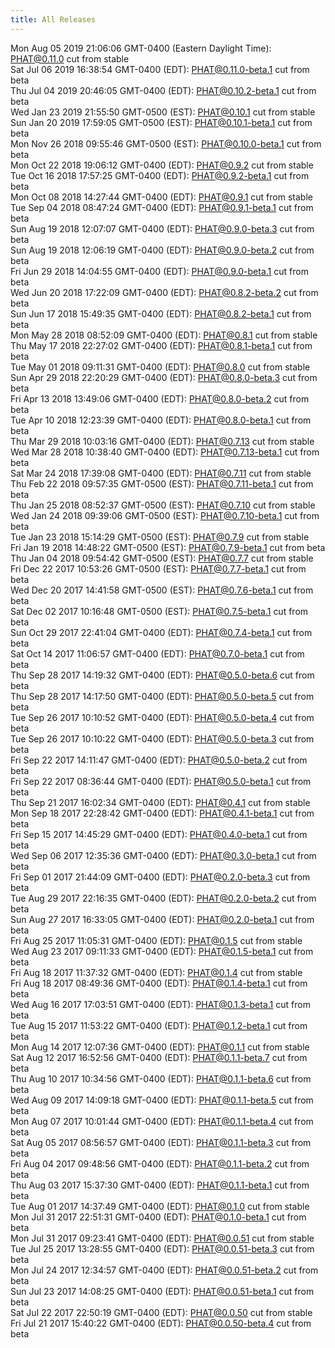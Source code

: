 ```yaml
---
title: All Releases
---
```

Mon Aug 05 2019 21:06:06 GMT-0400 (Eastern Daylight Time): [PHAT@0.11.0](https://chgibb.github.io/PHATDocs/releases/0.11.0/index) cut from stable  
Sat Jul 06 2019 16:38:54 GMT-0400 (EDT): [PHAT@0.11.0-beta.1](https://chgibb.github.io/PHATDocs/releases/0.11.0-beta.1/index) cut from beta  
Thu Jul 04 2019 20:46:05 GMT-0400 (EDT): [PHAT@0.10.2-beta.1](https://chgibb.github.io/PHATDocs/releases/0.10.2-beta.1/index) cut from beta  
Wed Jan 23 2019 21:55:50 GMT-0500 (EST): [PHAT@0.10.1](https://chgibb.github.io/PHATDocs/releases/0.10.1/index) cut from stable  
Sun Jan 20 2019 17:59:05 GMT-0500 (EST): [PHAT@0.10.1-beta.1](https://chgibb.github.io/PHATDocs/releases/0.10.1-beta.1/index) cut from beta  
Mon Nov 26 2018 09:55:46 GMT-0500 (EST): [PHAT@0.10.0-beta.1](https://chgibb.github.io/PHATDocs/releases/0.10.0-beta.1/index) cut from beta  
Mon Oct 22 2018 19:06:12 GMT-0400 (EDT): [PHAT@0.9.2](https://chgibb.github.io/PHATDocs/releases/0.9.2/index) cut from stable  
Tue Oct 16 2018 17:57:25 GMT-0400 (EDT): [PHAT@0.9.2-beta.1](https://chgibb.github.io/PHATDocs/releases/0.9.2-beta.1/index) cut from beta  
Mon Oct 08 2018 14:27:44 GMT-0400 (EDT): [PHAT@0.9.1](https://chgibb.github.io/PHATDocs/releases/0.9.1/index) cut from stable  
Tue Sep 04 2018 08:47:24 GMT-0400 (EDT): [PHAT@0.9.1-beta.1](https://chgibb.github.io/PHATDocs/releases/0.9.1-beta.1/index) cut from beta  
Sun Aug 19 2018 12:07:07 GMT-0400 (EDT): [PHAT@0.9.0-beta.3](https://chgibb.github.io/PHATDocs/releases/0.9.0-beta.3/index) cut from beta  
Sun Aug 19 2018 12:06:19 GMT-0400 (EDT): [PHAT@0.9.0-beta.2](https://chgibb.github.io/PHATDocs/releases/0.9.0-beta.2/index) cut from beta  
Fri Jun 29 2018 14:04:55 GMT-0400 (EDT): [PHAT@0.9.0-beta.1](https://chgibb.github.io/PHATDocs/releases/0.9.0-beta.1/index) cut from beta  
Wed Jun 20 2018 17:22:09 GMT-0400 (EDT): [PHAT@0.8.2-beta.2](https://chgibb.github.io/PHATDocs/releases/0.8.2-beta.2/index) cut from beta  
Sun Jun 17 2018 15:49:35 GMT-0400 (EDT): [PHAT@0.8.2-beta.1](https://chgibb.github.io/PHATDocs/releases/0.8.2-beta.1/index) cut from beta  
Mon May 28 2018 08:52:09 GMT-0400 (EDT): [PHAT@0.8.1](https://chgibb.github.io/PHATDocs/releases/0.8.1/index) cut from stable  
Thu May 17 2018 22:27:02 GMT-0400 (EDT): [PHAT@0.8.1-beta.1](https://chgibb.github.io/PHATDocs/releases/0.8.1-beta.1/index) cut from beta  
Tue May 01 2018 09:11:31 GMT-0400 (EDT): [PHAT@0.8.0](https://chgibb.github.io/PHATDocs/releases/0.8.0/index) cut from stable  
Sun Apr 29 2018 22:20:29 GMT-0400 (EDT): [PHAT@0.8.0-beta.3](https://chgibb.github.io/PHATDocs/releases/0.8.0-beta.3/index) cut from beta  
Fri Apr 13 2018 13:49:06 GMT-0400 (EDT): [PHAT@0.8.0-beta.2](https://chgibb.github.io/PHATDocs/releases/0.8.0-beta.2/index) cut from beta  
Tue Apr 10 2018 12:23:39 GMT-0400 (EDT): [PHAT@0.8.0-beta.1](https://chgibb.github.io/PHATDocs/releases/0.8.0-beta.1/index) cut from beta  
Thu Mar 29 2018 10:03:16 GMT-0400 (EDT): [PHAT@0.7.13](https://chgibb.github.io/PHATDocs/releases/0.7.13/index) cut from stable  
Wed Mar 28 2018 10:38:40 GMT-0400 (EDT): [PHAT@0.7.13-beta.1](https://chgibb.github.io/PHATDocs/releases/0.7.13-beta.1/index) cut from beta  
Sat Mar 24 2018 17:39:08 GMT-0400 (EDT): [PHAT@0.7.11](https://chgibb.github.io/PHATDocs/releases/0.7.11/index) cut from stable  
Thu Feb 22 2018 09:57:35 GMT-0500 (EST): [PHAT@0.7.11-beta.1](https://chgibb.github.io/PHATDocs/releases/0.7.11-beta.1/index) cut from beta  
Thu Jan 25 2018 08:52:37 GMT-0500 (EST): [PHAT@0.7.10](https://chgibb.github.io/PHATDocs/releases/0.7.10/index) cut from stable  
Wed Jan 24 2018 09:39:06 GMT-0500 (EST): [PHAT@0.7.10-beta.1](https://chgibb.github.io/PHATDocs/releases/0.7.10-beta.1/index) cut from beta  
Tue Jan 23 2018 15:14:29 GMT-0500 (EST): [PHAT@0.7.9](https://chgibb.github.io/PHATDocs/releases/0.7.9/index) cut from stable  
Fri Jan 19 2018 14:48:22 GMT-0500 (EST): [PHAT@0.7.9-beta.1](https://chgibb.github.io/PHATDocs/releases/0.7.9-beta.1/index) cut from beta  
Thu Jan 04 2018 09:54:42 GMT-0500 (EST): [PHAT@0.7.7](https://chgibb.github.io/PHATDocs/releases/0.7.7/index) cut from stable  
Fri Dec 22 2017 10:53:26 GMT-0500 (EST): [PHAT@0.7.7-beta.1](https://chgibb.github.io/PHATDocs/releases/0.7.7-beta.1/index) cut from beta  
Wed Dec 20 2017 14:41:58 GMT-0500 (EST): [PHAT@0.7.6-beta.1](https://chgibb.github.io/PHATDocs/releases/0.7.6-beta.1/index) cut from beta  
Sat Dec 02 2017 10:16:48 GMT-0500 (EST): [PHAT@0.7.5-beta.1](https://chgibb.github.io/PHATDocs/releases/0.7.5-beta.1/index) cut from beta  
Sun Oct 29 2017 22:41:04 GMT-0400 (EDT): [PHAT@0.7.4-beta.1](https://chgibb.github.io/PHATDocs/releases/0.7.4-beta.1/index) cut from beta  
Sat Oct 14 2017 11:06:57 GMT-0400 (EDT): [PHAT@0.7.0-beta.1](https://chgibb.github.io/PHATDocs/releases/0.7.0-beta.1/index) cut from beta  
Thu Sep 28 2017 14:19:32 GMT-0400 (EDT): [PHAT@0.5.0-beta.6](https://chgibb.github.io/PHATDocs/releases/0.5.0-beta.6/index) cut from beta  
Thu Sep 28 2017 14:17:50 GMT-0400 (EDT): [PHAT@0.5.0-beta.5](https://chgibb.github.io/PHATDocs/releases/0.5.0-beta.5/index) cut from beta  
Tue Sep 26 2017 10:10:52 GMT-0400 (EDT): [PHAT@0.5.0-beta.4](https://chgibb.github.io/PHATDocs/releases/0.5.0-beta.4/index) cut from beta  
Tue Sep 26 2017 10:10:22 GMT-0400 (EDT): [PHAT@0.5.0-beta.3](https://chgibb.github.io/PHATDocs/releases/0.5.0-beta.3/index) cut from beta  
Fri Sep 22 2017 14:11:47 GMT-0400 (EDT): [PHAT@0.5.0-beta.2](https://chgibb.github.io/PHATDocs/releases/0.5.0-beta.2/index) cut from beta  
Fri Sep 22 2017 08:36:44 GMT-0400 (EDT): [PHAT@0.5.0-beta.1](https://chgibb.github.io/PHATDocs/releases/0.5.0-beta.1/index) cut from beta  
Thu Sep 21 2017 16:02:34 GMT-0400 (EDT): [PHAT@0.4.1](https://chgibb.github.io/PHATDocs/releases/0.4.1/index) cut from stable  
Mon Sep 18 2017 22:28:42 GMT-0400 (EDT): [PHAT@0.4.1-beta.1](https://chgibb.github.io/PHATDocs/releases/0.4.1-beta.1/index) cut from beta  
Fri Sep 15 2017 14:45:29 GMT-0400 (EDT): [PHAT@0.4.0-beta.1](https://chgibb.github.io/PHATDocs/releases/0.4.0-beta.1/index) cut from beta  
Wed Sep 06 2017 12:35:36 GMT-0400 (EDT): [PHAT@0.3.0-beta.1](https://chgibb.github.io/PHATDocs/releases/0.3.0-beta.1/index) cut from beta  
Fri Sep 01 2017 21:44:09 GMT-0400 (EDT): [PHAT@0.2.0-beta.3](https://chgibb.github.io/PHATDocs/releases/0.2.0-beta.3/index) cut from beta  
Tue Aug 29 2017 22:16:35 GMT-0400 (EDT): [PHAT@0.2.0-beta.2](https://chgibb.github.io/PHATDocs/releases/0.2.0-beta.2/index) cut from beta  
Sun Aug 27 2017 16:33:05 GMT-0400 (EDT): [PHAT@0.2.0-beta.1](https://chgibb.github.io/PHATDocs/releases/0.2.0-beta.1/index) cut from beta  
Fri Aug 25 2017 11:05:31 GMT-0400 (EDT): [PHAT@0.1.5](https://chgibb.github.io/PHATDocs/releases/0.1.5/index) cut from stable  
Wed Aug 23 2017 09:11:33 GMT-0400 (EDT): [PHAT@0.1.5-beta.1](https://chgibb.github.io/PHATDocs/releases/0.1.5-beta.1/index) cut from beta  
Fri Aug 18 2017 11:37:32 GMT-0400 (EDT): [PHAT@0.1.4](https://chgibb.github.io/PHATDocs/releases/0.1.4/index) cut from stable  
Fri Aug 18 2017 08:49:36 GMT-0400 (EDT): [PHAT@0.1.4-beta.1](https://chgibb.github.io/PHATDocs/releases/0.1.4-beta.1/index) cut from beta  
Wed Aug 16 2017 17:03:51 GMT-0400 (EDT): [PHAT@0.1.3-beta.1](https://chgibb.github.io/PHATDocs/releases/0.1.3-beta.1/index) cut from beta  
Tue Aug 15 2017 11:53:22 GMT-0400 (EDT): [PHAT@0.1.2-beta.1](https://chgibb.github.io/PHATDocs/releases/0.1.2-beta.1/index) cut from beta  
Mon Aug 14 2017 12:07:36 GMT-0400 (EDT): [PHAT@0.1.1](https://chgibb.github.io/PHATDocs/releases/0.1.1/index) cut from stable  
Sat Aug 12 2017 16:52:56 GMT-0400 (EDT): [PHAT@0.1.1-beta.7](https://chgibb.github.io/PHATDocs/releases/0.1.1-beta.7/index) cut from beta  
Thu Aug 10 2017 10:34:56 GMT-0400 (EDT): [PHAT@0.1.1-beta.6](https://chgibb.github.io/PHATDocs/releases/0.1.1-beta.6/index) cut from beta  
Wed Aug 09 2017 14:09:18 GMT-0400 (EDT): [PHAT@0.1.1-beta.5](https://chgibb.github.io/PHATDocs/releases/0.1.1-beta.5/index) cut from beta  
Mon Aug 07 2017 10:01:44 GMT-0400 (EDT): [PHAT@0.1.1-beta.4](https://chgibb.github.io/PHATDocs/releases/0.1.1-beta.4/index) cut from beta  
Sat Aug 05 2017 08:56:57 GMT-0400 (EDT): [PHAT@0.1.1-beta.3](https://chgibb.github.io/PHATDocs/releases/0.1.1-beta.3/index) cut from beta  
Fri Aug 04 2017 09:48:56 GMT-0400 (EDT): [PHAT@0.1.1-beta.2](https://chgibb.github.io/PHATDocs/releases/0.1.1-beta.2/index) cut from beta  
Thu Aug 03 2017 15:37:30 GMT-0400 (EDT): [PHAT@0.1.1-beta.1](https://chgibb.github.io/PHATDocs/releases/0.1.1-beta.1/index) cut from beta  
Tue Aug 01 2017 14:37:49 GMT-0400 (EDT): [PHAT@0.1.0](https://chgibb.github.io/PHATDocs/releases/0.1.0/index) cut from stable  
Mon Jul 31 2017 22:51:31 GMT-0400 (EDT): [PHAT@0.1.0-beta.1](https://chgibb.github.io/PHATDocs/releases/0.1.0-beta.1/index) cut from beta  
Mon Jul 31 2017 09:23:41 GMT-0400 (EDT): [PHAT@0.0.51](https://chgibb.github.io/PHATDocs/releases/0.0.51/index) cut from stable  
Tue Jul 25 2017 13:28:55 GMT-0400 (EDT): [PHAT@0.0.51-beta.3](https://chgibb.github.io/PHATDocs/releases/0.0.51-beta.3/index) cut from beta  
Mon Jul 24 2017 12:34:57 GMT-0400 (EDT): [PHAT@0.0.51-beta.2](https://chgibb.github.io/PHATDocs/releases/0.0.51-beta.2/index) cut from beta  
Sun Jul 23 2017 14:08:25 GMT-0400 (EDT): [PHAT@0.0.51-beta.1](https://chgibb.github.io/PHATDocs/releases/0.0.51-beta.1/index) cut from beta  
Sat Jul 22 2017 22:50:19 GMT-0400 (EDT): [PHAT@0.0.50](https://chgibb.github.io/PHATDocs/releases/0.0.50/index) cut from stable  
Fri Jul 21 2017 15:40:22 GMT-0400 (EDT): [PHAT@0.0.50-beta.4](https://chgibb.github.io/PHATDocs/releases/0.0.50-beta.4/index) cut from beta  
